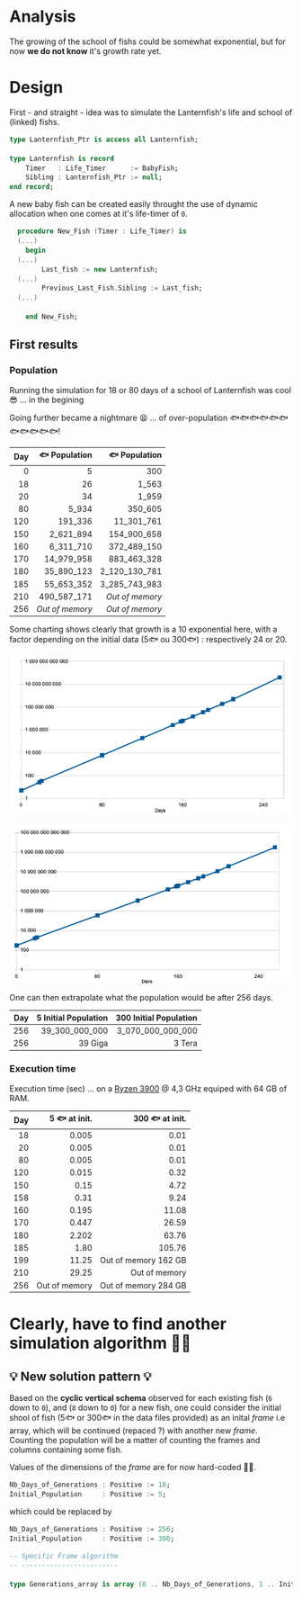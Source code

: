 # Analysis

The growing of the school of fishs could be somewhat exponential, but for now **we do not know** it's growth rate yet.

# Design

First - and straight - idea was to simulate the Lanternfish's life and school of (linked) fishs.

```ada
type Lanternfish_Ptr is access all Lanternfish;

type Lanternfish is record
    Timer   : Life_Timer      := BabyFish;
    Sibling : Lanternfish_Ptr := null;
end record;
```

A new baby fish can be created easily throught the use of dynamic allocation when one comes at it's life-timer of `0`.

```ada
  procedure New_Fish (Timer : Life_Timer) is
  (...)
    begin
  (...)
        Last_fish := new Lanternfish;
  (...)
        Previous_Last_Fish.Sibling := Last_fish;
  (...)

    end New_Fish;
```

## First results

### Population

Running the simulation for 18 or 80 days of a school of Lanternfish was cool 😎 ... in the begining 

Going further became a nightmare 😫 ... of over-population 🐟🐟🐟🐟🐟🐟🐟🐟🐟🐟🐟!

| Day | 🐟 Population | 🐟 Population |
| --:| --:| --:|
| 0 | 5 | 300|
| 18| 26| 1_563|
| 20| 34| 1_959|
| 80| 5_934| 350_605|
| 120| 191_336| 11_301_761|
| 150| 2_621_894| 154_900_658|
| 160| 6_311_710| 372_489_150|
| 170| 14_979_958| 883_463_328|
| 180| 35_890_123| 2_120_130_781|
| 185| 55_653_352| 3_285_743_983|
| 210| 490_587_171|  *Out of memory* |
| 256| *Out of memory* |  *Out of memory* |

Some charting shows clearly that growth is a 10 exponential here, with a factor depending on the initial data (5🐟 ou 300🐟) : respectively 24 or 20.

![Population growth from 5](doc/Population_Growth-from_5.png)

![Population growth from 300](doc/Population_Growth-from_300.png)

One can then extrapolate what the population would be after 256 days.

| Day | 5 Initial Population | 300 Initial Population |
| --:| --:| --:|
| 256| 39_300_000_000 | 3_070_000_000_000 |
| 256| 39 Giga | 3 Tera |

### Execution time
Execution time (sec) ... on a [Ryzen 3900](https://www.amd.com/fr/products/cpu/amd-ryzen-9-pro-3900) @ 4,3 GHz equiped with 64 GB of RAM.

| Day | 5 🐟  at init. | 300 🐟 at init. |
| --:| --:| --:|
| 18 | 0.005 | 0.01 |
| 20 | 0.005 | 0.01 |
| 80 | 0.005 | 0.01 |
| 120 | 0.015 | 0.32 |
| 150 | 0.15 | 4.72 |
| 158 | 0.31 | 9.24 |
| 160 | 0.195 | 11.08 |
| 170 | 0.447 | 26.59 |
| 180 | 2.202 | 63.76 |
| 185 | 1.80 | 105.76 |
| 199 | 11.25 | Out of memory 162 GB |
| 210 | 29.25 |  Out of memory |
| 256 | Out of memory | Out of memory 284 GB |

# Clearly, have to find another simulation algorithm 🧞‍♂️

## 💡 New solution pattern 💡

Based on the **cyclic vertical schema** observed for each existing fish (`6` down to `0`), and (`8` down to `0`) for a new fish, one could consider the initial shool of fish (5🐟 or 300🐟 in the data files provided) as an inital *frame* i.e array, which will be continued (repaced ?) with another new *frame*.
Counting the population will be a matter of counting the frames and columns containing some fish.

Values of the dimensions of the *frame* are for now hard-coded 🖐🏼.

```ada
Nb_Days_of_Generations : Positive := 18;
Initial_Population     : Positive := 5;
```
which could be replaced by
```ada
Nb_Days_of_Generations : Positive := 256;
Initial_Population     : Positive := 300;
```

```ada
-- Specific Frame algorithm
-- ------------------------

type Generations_array is array (0 .. Nb_Days_of_Generations, 1 .. Initial_Population) of Lanternfish;
```
